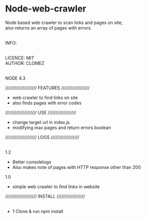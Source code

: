 # Node-web-crawler
Node based web crawler to scan links and pages on site,<br>
also returns an array of pages with errors.
<br><br>



INFO:<br><br>

LICENCE: MIT<br>
AUTHOR: CLOMEZ<br><br>

NODE 4.3<br>

////////////////////
FEATURES
//////////////////<br>

- web crawler to find links on site
- also finds pages with error codes

////////////////////
USE
//////////////////<br>

- change target url in index.js
- modifying max pages and return errors boolean


////////////////////
LOGS
//////////////////<br><br>



1.2<br>
 - Better consolelogs
 - Also makes note of pages with HTTP response other than 200

1.0<br>
  - simple web crawler to find links in website


////////////////////
INSTALL
//////////////////<br><br>

 - 1 Clone & run npm install



